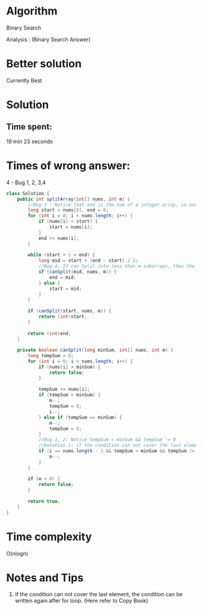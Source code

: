 # Algorithm 

Binary Search 

Analysis : (Binary Search Answer)

# Better solution 

Currently Best

# Solution 

## Time spent: 

19 min 23 seconds

# Times of wrong answer:

4 - Bug 1, 2, 3,4

```java
class Solution {
    public int splitArray(int[] nums, int m) {
        //Bug 3 : Notice that end is the sum of a integer array, so end should be long             but not int
        long start = nums[0], end = 0;
        for (int i = 0; i < nums.length; i++) {
            if (nums[i] < start) {
                start = nums[i];
            }
            end += nums[i];
        }
        
        while (start + 1 < end) {
            long mid = start + (end - start) / 2;
            //Bug 4: If can Split into less than m subarrays, then the mid should be                   smaller
            if (canSplit(mid, nums, m)) {
                end = mid;
            } else {
                start = mid;
            }
        }
 
        if (canSplit(start, nums, m)) {
            return (int)start;
        }
        
        return (int)end;
    }
    
    private boolean canSplit(long minSum, int[] nums, int m) {
        long tempSum = 0;
        for (int i = 0; i < nums.length; i++) {
            if (nums[i] > minSum) {
                return false;
            }
            
            tempSum += nums[i];
            if (tempSum > minSum) {
                m--;
                tempSum = 0;
                i--;
            } else if (tempSum == minSum) {
                m--;
                tempSum = 0;
            }
            //Bug 1, 2: Notice tempSum < minSum && tempSum != 0
            //Notation 1: if the condition can not cover the last element, we can write                 it after for loop
            if (i == nums.length - 1 && tempSum < minSum && tempSum != 0) {
                m--;
            }
        }
        
        if (m < 0) {
            return false;
        }
        
        return true;
    }
}
```

# Time complexity

O(nlogn)

# Notes and Tips

1. if the condition can not cover the last element, the condition can be written again after for loop. (Here refer to Copy Book)

